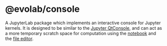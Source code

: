 # @evolab/console

A JupyterLab package which implements an interactive console for Jupyter kernels.
It is designed to be similar to the [Jupyter QtConsole](https://github.com/jupyter/qtconsole),
and can act as a more temporary scratch space for computation using the [notebook](../notebook)
and the [file editor](../fileeditor).
